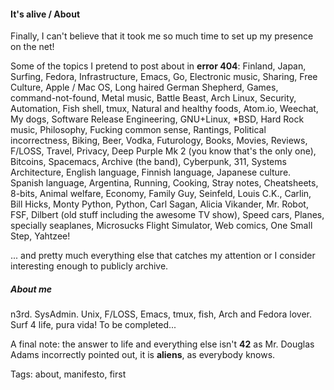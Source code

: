 #### It's alive / About

Finally, I can't believe that it took me so much time to set up my presence on the net!

Some of the topics I pretend to post about in **error 404**:
Finland, Japan, Surfing, Fedora, Infrastructure, Emacs, Go, Electronic music, Sharing, Free Culture, Apple / Mac OS, Long haired German Shepherd, Games, command-not-found, Metal music, Battle Beast, Arch Linux, Security, Automation, Fish shell, tmux, Natural and healthy foods, Atom.io, Weechat, My dogs, Software Release Engineering, GNU+Linux, *BSD, Hard Rock music, Philosophy, Fucking common sense, Rantings, Political incorrectness, Biking, Beer, Vodka, Futurology, Books, Movies, Reviews, F/LOSS, Travel, Privacy, Deep Purple Mk 2 (you know that's the only one), Bitcoins, Spacemacs, Archive (the band), Cyberpunk, 311, Systems Architecture, English language, Finnish language, Japanese culture. Spanish language, Argentina, Running, Cooking, Stray notes, Cheatsheets, 8-bits, Animal welfare, Economy, Family Guy, Seinfeld, Louis C.K., Carlin, Bill Hicks, Monty Python, Python, Carl Sagan, Alicia Vikander, Mr. Robot, FSF, Dilbert (old stuff including the awesome TV show), Speed cars, Planes, specially seaplanes, Microsucks Flight Simulator, Web comics, One Small Step, Yahtzee!

... and pretty much everything else that catches my attention or I consider interesting enough to publicly archive.


##### About me
n3rd. SysAdmin. Unix, F/LOSS, Emacs, tmux, fish, Arch and Fedora lover. Surf 4 life, pura vida!
To be completed...

A final note: the answer to life and everything else isn't **42** as Mr. Douglas Adams incorrectly pointed out, it is **aliens**, as everybody knows.


Tags: about, manifesto, first
